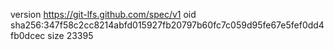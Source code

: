 version https://git-lfs.github.com/spec/v1
oid sha256:347f58c2cc8214abfd015927fb20797b60fc7c059d95fe67e5fef0dd4fb0dcec
size 23395

